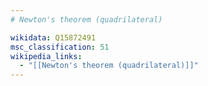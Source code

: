 ```yaml
---
# Newton's theorem (quadrilateral)

wikidata: Q15872491
msc_classification: 51
wikipedia_links:
  - "[[Newton's theorem (quadrilateral)]]"
---
```

